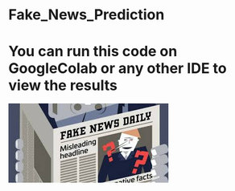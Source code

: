 # Fake_News_Prediction

<h1 > You can run this code on GoogleColab or any other IDE to view the results</h1>

<img src = "images.jpeg">
